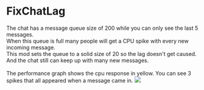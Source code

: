 # FixChatLag

The chat has a message queue size of 200 while you can only see the last 5 messages.<br>
When this queue is full many people will get a CPU spike with every new incoming message.<br>
This mod sets the queue to a solid size of 20 so the lag doesn't get caused. And the chat still can keep up with many new messages.<br><br>
The performance graph shows the cpu response in yellow. You can see 3 spikes that all appeared when a message came in.
<img src="https://i.imgur.com/IfWKdP9.jpg"/>
